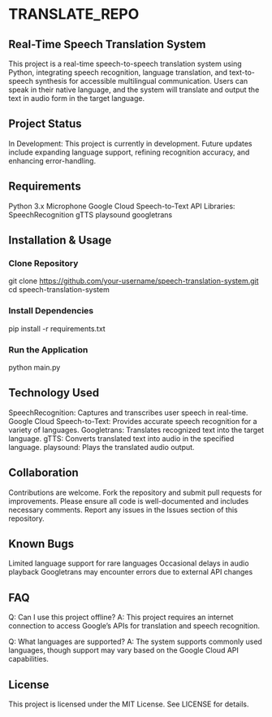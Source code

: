 # TRANSLATE_REPO
 
## Real-Time Speech Translation System
This project is a real-time speech-to-speech translation system using Python, integrating speech recognition, language translation, and text-to-speech synthesis for accessible multilingual communication. Users can speak in their native language, and the system will translate and output the text in audio form in the target language.

## Project Status
In Development:
This project is currently in development. Future updates include expanding language support, refining recognition accuracy, and enhancing error-handling.

## Requirements
Python 3.x
Microphone
Google Cloud Speech-to-Text API
Libraries:
          SpeechRecognition
          gTTS
          playsound
          googletrans
          
          
## Installation & Usage
### Clone Repository

git clone https://github.com/your-username/speech-translation-system.git
cd speech-translation-system


### Install Dependencies
pip install -r requirements.txt


### Run the Application
python main.py


## Technology Used
SpeechRecognition: Captures and transcribes user speech in real-time.
Google Cloud Speech-to-Text: Provides accurate speech recognition for a variety of languages.
Googletrans: Translates recognized text into the target language.
gTTS: Converts translated text into audio in the specified language.
playsound: Plays the translated audio output.


## Collaboration
Contributions are welcome. Fork the repository and submit pull requests for improvements. Please ensure all code is well-documented and includes necessary comments. Report any issues in the Issues section of this repository.

## Known Bugs
Limited language support for rare languages
Occasional delays in audio playback
Googletrans may encounter errors due to external API changes


## FAQ
Q: Can I use this project offline?
A: This project requires an internet connection to access Google’s APIs for translation and speech recognition.

Q: What languages are supported?
A: The system supports commonly used languages, though support may vary based on the Google Cloud API capabilities.

## License
This project is licensed under the MIT License. See LICENSE for details.


